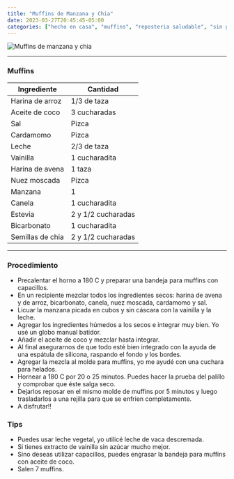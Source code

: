 ```yaml
---
title: "Muffins de Manzana y Chia"
date: 2023-03-27T20:45:45-05:00
categories: ["hecho en casa", "muffins", "reposteria saludable", "sin gluten", "vegano"]
---
```

![Muffins de manzana y chia](../../images/muffins_manzana_y_chia.jpg)
___
### Muffins

| Ingrediente | Cantidad |
| ----------- | ----------- |
| Harina de arroz | 1/3 de taza |
| Aceite de coco | 3 cucharadas |
| Sal | Pizca |
| Cardamomo | Pizca |
| Leche | 2/3 de taza|
| Vainilla | 1 cucharadita|
| Harina de avena | 1 taza|
| Nuez moscada | Pizca|
| Manzana | 1 |
| Canela | 1 cucharadita|
| Estevia | 2 y 1/2 cucharadas|
| Bicarbonato | 1 cucharadita |
| Semillas de chia | 2 y 1/2 cucharadas |

___

### Procedimiento 
- Precalentar el horno a 180 C y preparar una bandeja para muffins con capacillos.
- En un recipiente mezclar todos los ingredientes secos: harina de avena y de arroz, bicarbonato, canela, nuez moscada, cardamomo y sal.
- Licuar la manzana picada en cubos y sin cáscara con la vainilla y la leche.
- Agregar los ingredientes húmedos a los secos e integrar muy bien. Yo usé un globo manual batidor.
- Añadir el aceite de coco y mezclar hasta integrar.
- Al final asegurarnos de que todo esté bien integrado con la ayuda de una espátula de silicona, raspando el fondo y los bordes.
- Agregar la mezcla al molde para muffins, yo me ayudé con una cuchara para helados.
- Hornear a 180 C por 20 o 25 minutos. Puedes hacer la prueba del palillo y comprobar que éste salga seco.
- Dejarlos reposar en el mismo molde de muffins por 5 minutos y luego trasladarlos a una rejilla para que se enfrien completamente.
- A disfrutar!!

### Tips 
- Puedes usar leche vegetal, yo utilicé leche de vaca descremada.
- Si tienes extracto de vainilla sin azúcar mucho mejor.
- Sino deseas utilizar capacillos, puedes engrasar la bandeja para muffins con aceite de coco.
- Salen 7 muffins.
